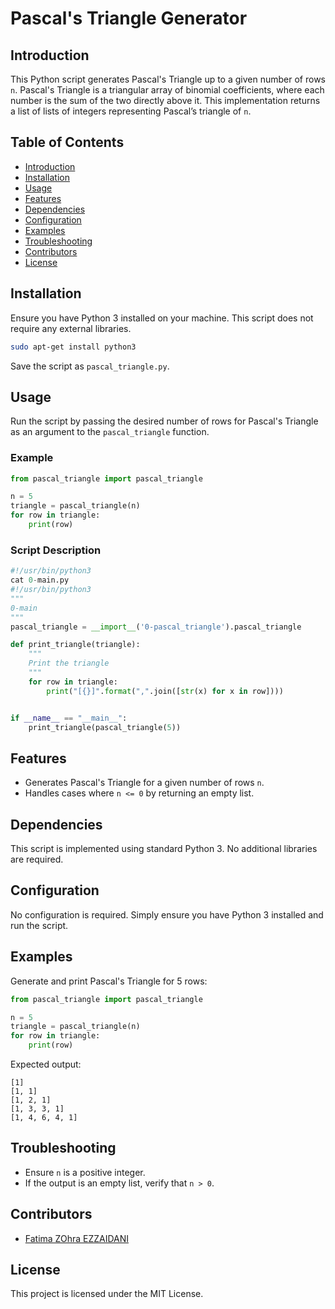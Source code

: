 
# Pascal's Triangle Generator

## Introduction
This Python script generates Pascal's Triangle up to a given number of rows `n`. Pascal's Triangle is a triangular array of binomial coefficients, where each number is the sum of the two directly above it. This implementation returns a list of lists of integers representing Pascal’s triangle of `n`.

## Table of Contents
- [Introduction](#introduction)
- [Installation](#installation)
- [Usage](#usage)
- [Features](#features)
- [Dependencies](#dependencies)
- [Configuration](#configuration)
- [Examples](#examples)
- [Troubleshooting](#troubleshooting)
- [Contributors](#contributors)
- [License](#license)

## Installation
Ensure you have Python 3 installed on your machine. This script does not require any external libraries.

```sh
sudo apt-get install python3
```

Save the script as `pascal_triangle.py`.

## Usage
Run the script by passing the desired number of rows for Pascal's Triangle as an argument to the `pascal_triangle` function.

### Example
```python
from pascal_triangle import pascal_triangle

n = 5
triangle = pascal_triangle(n)
for row in triangle:
    print(row)
```

### Script Description
```python
#!/usr/bin/python3
cat 0-main.py
#!/usr/bin/python3
"""
0-main
"""
pascal_triangle = __import__('0-pascal_triangle').pascal_triangle

def print_triangle(triangle):
    """
    Print the triangle
    """
    for row in triangle:
        print("[{}]".format(",".join([str(x) for x in row])))


if __name__ == "__main__":
    print_triangle(pascal_triangle(5))
```

## Features
- Generates Pascal's Triangle for a given number of rows `n`.
- Handles cases where `n <= 0` by returning an empty list.

## Dependencies
This script is implemented using standard Python 3. No additional libraries are required.

## Configuration
No configuration is required. Simply ensure you have Python 3 installed and run the script.

## Examples
Generate and print Pascal's Triangle for 5 rows:
```python
from pascal_triangle import pascal_triangle

n = 5
triangle = pascal_triangle(n)
for row in triangle:
    print(row)
```

Expected output:
```
[1]
[1, 1]
[1, 2, 1]
[1, 3, 3, 1]
[1, 4, 6, 4, 1]
```

## Troubleshooting
- Ensure `n` is a positive integer.
- If the output is an empty list, verify that `n > 0`.

## Contributors
- [Fatima ZOhra EZZAIDANI](https://github.com/Fati-Zid)

## License
This project is licensed under the MIT License.
